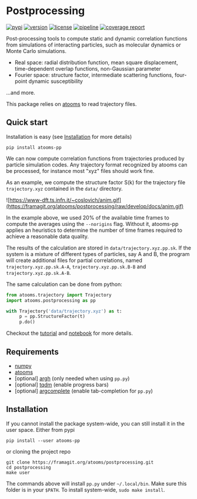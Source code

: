 Postprocessing
==============
[![pypi](https://img.shields.io/pypi/v/atooms-pp.svg)](https://pypi.python.org/pypi/atooms-pp/)
[![version](https://img.shields.io/pypi/pyversions/atooms-pp.svg)](https://pypi.python.org/pypi/atooms-pp/)
[![license](https://img.shields.io/pypi/l/atooms-pp.svg)](https://en.wikipedia.org/wiki/GNU_General_Public_License)
[![pipeline](https://framagit.org/atooms/postprocessing/badges/develop/pipeline.svg)](https://framagit.org/atooms/postprocessing/badges/develop/pipeline.svg)
[![coverage report](https://framagit.org/atooms/postprocessing/badges/develop/coverage.svg?job=test:f90)](https://framagit.org/atooms/postprocessing/-/commits/develop)

Post-processing tools to compute static and dynamic correlation functions from simulations of interacting particles, such as molecular dynamics or Monte Carlo simulations.

- Real space: radial distribution function, mean square displacement, time-dependent overlap functions, non-Gaussian parameter
- Fourier space: structure factor, intermediate scattering functions, four-point dynamic susceptibility

...and more.

This package relies on [atooms](https://framagit.org/atooms/postprocessing.git) to read trajectory files.

Quick start
------------
Installation is easy (see [Installation](#installation) for more details)
```
pip install atooms-pp
```

We can now compute correlation functions from trajectories produced
by particle simulation codes. Any trajectory format recognized by
atooms can be processed, for instance most "xyz" files
should work fine.

As an example, we compute the structure factor S(k) for the trajectory
file `trajectory.xyz` contained in the `data/` directory.

![https://www-dft.ts.infn.it/~coslovich/anim.gif](https://framagit.org/atooms/postprocessing/raw/develop/docs/anim.gif)

In the example above, we used 20% of the available time frames to compute the averages using the `--norigins` flag. Without it, atooms-pp applies an heuristics to determine the number of time frames required to achieve a reasonable data quality.

The results of the calculation are stored in `data/trajectory.xyz.pp.sk`. If
the system is a mixture of different types of particles, say A and B, the program will create additional files for
partial correlations, named `trajectory.xyz.pp.sk.A-A`, `trajectory.xyz.pp.sk.B-B` and `trajectory.xyz.pp.sk.A-B`.

The same calculation can be done from python:

```python
from atooms.trajectory import Trajectory
import atooms.postprocessing as pp

with Trajectory('data/trajectory.xyz') as t:
     p = pp.StructureFactor(t)
     p.do()
```

Checkout the [tutorial](https://www-dft.ts.infn.it/~coslovich/pp_notebook/) and [notebook](https://framagit.org/atooms/postprocessing/raw/develop/docs/tutorial.ipynb) for more details.

Requirements
------------
- [numpy](https://pypi.org/project/numpy/)
- [atooms](https://framagit.org/atooms/postprocessing.git)
- [optional] [argh](https://pypi.org/project/argh/) (only needed when using `pp.py`)
- [optional] [tqdm](https://pypi.org/project/tqdm/) (enable progress bars)
- [optional] [argcomplete](https://pypi.org/project/argcomplete/) (enable tab-completion for `pp.py`)

Installation
------------
If you cannot install the package system-wide, you can still install it in the user space. Either from pypi
```
pip install --user atooms-pp
```
or cloning the project repo 
```
git clone https://framagit.org/atooms/postprocessing.git
cd postprocessing
make user
```
The commands above will install `pp.py` under `~/.local/bin`. Make sure this folder is in your `$PATH`. To install system-wide, `sudo make install`.

